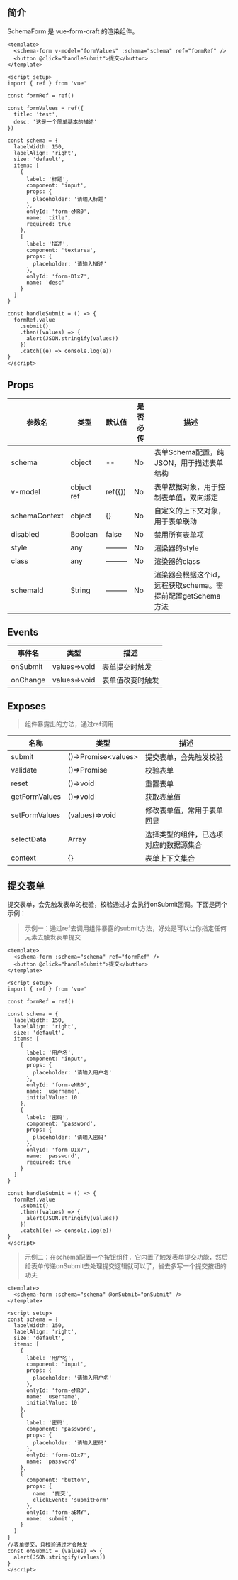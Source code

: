 ## 简介

SchemaForm 是 vue-form-craft 的渲染组件。

```vue
<template>
  <schema-form v-model="formValues" :schema="schema" ref="formRef" />
  <button @click="handleSubmit">提交</button>
</template>

<script setup>
import { ref } from 'vue'

const formRef = ref()

const formValues = ref({
  title: 'test',
  desc: '这是一个简单基本的描述'
})

const schema = {
  labelWidth: 150,
  labelAlign: 'right',
  size: 'default',
  items: [
    {
      label: '标题',
      component: 'input',
      props: {
        placeholder: '请输入标题'
      },
      onlyId: 'form-eNR0',
      name: 'title',
      required: true
    },
    {
      label: '描述',
      component: 'textarea',
      props: {
        placeholder: '请输入描述'
      },
      onlyId: 'form-D1x7',
      name: 'desc'
    }
  ]
}

const handleSubmit = () => {
  formRef.value
    .submit()
    .then((values) => {
      alert(JSON.stringify(values))
    })
    .catch((e) => console.log(e))
}
</script>
```

## Props

| 参数名        | 类型       | 默认值  | 是否必传 | 描述                                                        |
| ------------- | ---------- | ------- | -------- | ----------------------------------------------------------- |
| schema        | object     | --      | No       | 表单Schema配置，纯JSON，用于描述表单结构                    |
| v-model       | object ref | ref({}) | No       | 表单数据对象，用于控制表单值，双向绑定                      |
| schemaContext | object     | {}      | No       | 自定义的上下文对象，用于表单联动                            |
| disabled      | Boolean    | false   | No       | 禁用所有表单项                                              |
| style         | any        | ———     | No       | 渲染器的style                                               |
| class         | any        | ———     | No       | 渲染器的class                                               |
| schemaId      | String     | ———     | No       | 渲染器会根据这个id，远程获取schema。需提前配置getSchema方法 |


## Events

| 事件名   | 类型         | 描述             |
| -------- | ------------ | ---------------- |
| onSubmit | values=>void | 表单提交时触发   |
| onChange | values=>void | 表单值改变时触发 |

## Exposes

>组件暴露出的方法，通过ref调用

| 名称          | 类型                  | 描述                                   |
| ------------- | --------------------- | -------------------------------------- |
| submit        | ()=>Promise\<values\> | 提交表单，会先触发校验                 |
| validate      | ()=>Promise           | 校验表单                               |
| reset         | ()=>void              | 重置表单                               |
| getFormValues | ()=>void              | 获取表单值                             |
| setFormValues | (values)=>void        | 修改表单值，常用于表单回显             |
| selectData    | Array                 | 选择类型的组件，已选项对应的数据源集合 |
| context       | {}                    | 表单上下文集合                         |




## 提交表单

提交表单，会先触发表单的校验，校验通过才会执行onSubmit回调。下面是两个示例：

>示例一：通过ref去调用组件暴露的submit方法，好处是可以让你指定任何元素去触发表单提交
```vue
<template>
  <schema-form :schema="schema" ref="formRef" />
  <button @click="handleSubmit">提交</button>
</template>

<script setup>
import { ref } from 'vue'

const formRef = ref()

const schema = {
  labelWidth: 150,
  labelAlign: 'right',
  size: 'default',
  items: [
    {
      label: '用户名',
      component: 'input',
      props: {
        placeholder: '请输入用户名'
      },
      onlyId: 'form-eNR0',
      name: 'username',
      initialValue: 10
    },
    {
      label: '密码',
      component: 'password',
      props: {
        placeholder: '请输入密码'
      },
      onlyId: 'form-D1x7',
      name: 'password',
      required: true
    }
  ]
}

const handleSubmit = () => {
  formRef.value
    .submit()
    .then((values) => {
      alert(JSON.stringify(values))
    })
    .catch((e) => console.log(e))
}
</script>
```


>示例二：在schema配置一个按钮组件，它内置了触发表单提交功能，然后给表单传递onSubmit去处理提交逻辑就可以了，省去多写一个提交按钮的功夫
```vue
<template>
  <schema-form :schema="schema" @onSubmit="onSubmit" />
</template>

<script setup>
const schema = {
  labelWidth: 150,
  labelAlign: 'right',
  size: 'default',
  items: [
    {
      label: '用户名',
      component: 'input',
      props: {
        placeholder: '请输入用户名'
      },
      onlyId: 'form-eNR0',
      name: 'username',
      initialValue: 10
    },
    {
      label: '密码',
      component: 'password',
      props: {
        placeholder: '请输入密码'
      },
      onlyId: 'form-D1x7',
      name: 'password'
    },
    {
      component: 'button',
      props: {
        name: '提交',
        clickEvent: 'submitForm'
      },
      onlyId: 'form-aBMY',
      name: 'submit',
    }
  ]
}
//表单提交，且校验通过才会触发
const onSubmit = (values) => {
  alert(JSON.stringify(values))
}
</script>

```
